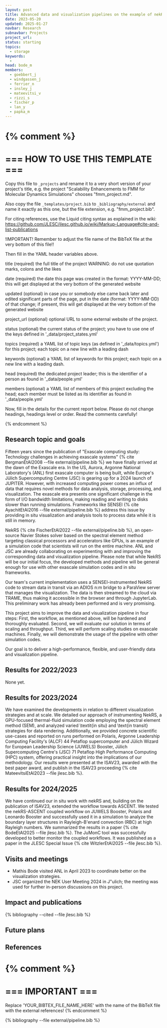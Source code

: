 ```yaml
---
layout: post
title: Advanced data and visualization pipelines on the example of nekRS
date: 2023-05-20
updated: 2025-01-27
navbar: Research
subnavbar: Projects
project_url:
status: starting
topics:
  - storage
keywords:
  -
head: bode_m
members:
  - goebbert_j
  - windgassen_j
  - ferrier_n
  - insley_j
  - mateevitsi_v
  - rizzi_s
  - fischer_p
  - lan_y
  - papka_m
---
```

{% comment %}
================================
=== HOW TO USE THIS TEMPLATE ===
================================

Copy this file to `_projects` and rename it to a very short version of your project's title, e.g.
the project "Scalability Enhancements to FMM for Molecular Dynamics Simulations" chooses
"fmm_project.md".

Also copy the file `_templates/project.bib` to `_bibliography/external` and name it exactly as this
one, but the file extension, e.g. "fmm_project.bib".

For citing references, use the Liquid citing syntax as explained in the wiki:
https://github.com/JLESC/jlesc.github.io/wiki/Markup-Language#cite-and-list-publications

!IMPORTANT!
Remember to adjust the file name of the BibTeX file at the very bottom of this file!!

Then fill in the YAML header variables above.

  title            (required)
                   the full title of the project
                   WARNING: do not use quotation marks, colons and the likes

  date             (required)
                   the date this page was created in the format: YYYY-MM-DD; this will get displayed
                   at the very bottom of the generated website

  updated          (optional)
                   in case you or somebody else came back later and edited significant parts of the
                   page, put in the date (format: YYYY-MM-DD) of that change;
                   if present, this will get displayed at the very bottom of the generated website

  project_url      (optional)
                   optional URL to some external website of the project.

  status           (optional)
                   the current status of the project;
                   you have to use one of the keys defined in '_data/project_states.yml'

  topics           (required)
                   a YAML list of topic keys (as defined in '_data/topics.yml') for this project;
                   each topic on a new line with a leading dash

  keywords         (optional)
                   a YAML list of keywords for this project;
                   each topic on a new line with a leading dash.

  head             (required)
                   the dedicated project leader;
                   this is the identifier of a person as found in '_data/people.yml'

  members          (optional)
                   a YAML list of members of this project excluding the head;
                   each member must be listed as its identifier as found in '_data/people.yml'

Now, fill in the details for the current report below. Please do not change headings, headings level
or order.
Read the comments carefully!

{% endcomment %}

## Research topic and goals

Fifteen years since the publication of "Exascale computing study: Technology challenges in achieving exascale systems" {% cite BergmanEtAl2008 --file external/pipeline.bib %} we have finally arrived at the dawn of the Exascale era. In the US, Aurora, Argonne National Laboratory's (ANL) first exascale computer is being built, while Europe's Jülich Supercomputing Centre (JSC) is gearing up for a 2024 launch of JUPITER. However, with increased computing power comes an influx of data that requires novel methods for data analysis, storage, processing, and visualization. The exascale era presents one significant challenge in the form of I/O bandwidth limitations, making reading and writing to disks slower than running simulations. Frameworks like SENSEI {% cite AyachitEtAl2016 --file external/pipeline.bib %} address this issue by providing in situ visualization and analysis tools to process data while it is still in memory.

NekRS {% cite FischerEtAl2022 --file external/pipeline.bib %}, an open-source Navier Stokes solver based on the spectral element method targeting classical processors and accelerators like GPUs, is an example of a simulation code that scientists will run on the entire machine. ANL and JSC are already collaborating on experimenting with and improving the corresponding data and visualization pipeline. Please note that while NekRS will be our initial focus, the developed methods and pipeline will be general enough for use with other exascale simulation codes and in situ frameworks.

Our team's current implementation uses a SENSEI-instrumented NekRS code to stream data in transit via an ADIOS n:m bridge to a ParaView server that manages the visualization. The data is then streamed to the cloud via TRAME, thus making it accessible in the browser and through JupyterLab. This preliminary work has already been performed and is very promising.

This project aims to improve the data and visualization pipeline in four steps: First, the workflow, as mentioned above, will be hardened and thoroughly evaluated. Second, we will evaluate our solution in terms of scaling and throughput. Third, we will perform scaling studies on exascale machines. Finally, we will demonstrate the usage of the pipeline with other simulation codes.

Our goal is to deliver a high-performance, flexible, and user-friendly data and visualization pipeline.

## Results for 2022/2023
None yet.

## Results for 2023/2024
We have examined the developments in relation to different visualization strategies and at scale. We detailed our approach of instrumenting NekRS, a GPU-focused thermal-fluid simulation code employing the spectral element method (SEM), and analyzed varied \textit{in situ} and \text{in transit} strategies for data rendering. Additionally, we provided concrete scientific use-cases and reported on runs performed on Polaris, Argonne Leadership Computing Facility's (ALCF) 44 Petaflop supercomputer and Jülich Wizard for European Leadership Science (JUWELS) Booster, Jülich Supercomputing Centre's (JSC) 71 Petaflop High Performance Computing (HPC) system, offering practical insight into the implications of our methodology. Our results were presented at the ISAV23, awarded with the best paper award, and publish in the ISAV23 proceeding {% cite MateevitsiEtAl2023 --file jlesc.bib %}.

## Results for 2024/2025
We have continued our in situ work with nekRS and, building on the publication of ISAV23, extended the workflow towards ASCENT. We tested the nekRS-ASCENT coupled workflow on JUWELS Booster, Polaris and Leonardo Booster and successfully used it in a simulation to analyze the boundary layer structures in Rayleigh-B\'enard convection (RBC) at high Rayleigh numbers. We summarized the results in a paper {% cite BodeEtAl2025 --file jlesc.bib %}. The JuMonC tool was successfully developed to better monitor the coupled workflows. It was published as a paper in the JLESC Special Issue {% cite WitzlerEtAl2025 --file jlesc.bib %}.

## Visits and meetings
 * Mathis Bode visited ANL in April 2023 to coordinate better on the visualization strategies.
 * JSC organized the NEK User Meeting 2024 in J\"ulich; the meeting was used for further in-person discussions on this project.

## Impact and publications

<!--
{% comment %}
=============================
== CITING OWN PUBLICATIONS ==
=============================

You can list your own publications below in case you did not cite them in the text
(which you should do, though).
Use the Liquid citing syntax as explained in the wiki:
https://github.com/JLESC/jlesc.github.io/wiki/Markup-Language#cite-and-list-publications
Remember to use the `--file jlesc.bib` with the `cite` tag.

=====================================
== START HERE WITH YOUR ADDITIONAL REFERENCES ==
{% endcomment %}



{% comment %}
== NO MORE BELOW THIS ==
========================
{% endcomment %}
-->

{% bibliography --cited --file jlesc.bib %}


## Future plans


## References

{% comment %}
=================
=== IMPORTANT ===
=================

Replace 'YOUR_BIBTEX_FILE_NAME_HERE' with the name of the BibTeX file with the external references!
{% endcomment %}

{% bibliography --file external/pipeline.bib %}
